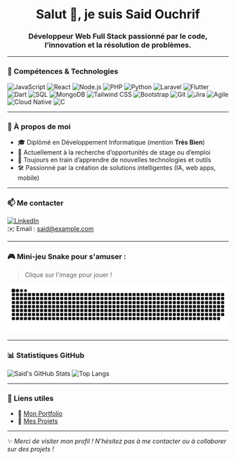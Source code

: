 <h1 align="center">Salut 👋, je suis Said Ouchrif</h1>
<h3 align="center">Développeur Web Full Stack passionné par le code, l’innovation et la résolution de problèmes.</h3>

---

### 🧰 Compétences & Technologies

![JavaScript](https://img.shields.io/badge/-JavaScript-F7DF1E?style=flat&logo=javascript&logoColor=black)
![React](https://img.shields.io/badge/-React-61DAFB?style=flat&logo=react&logoColor=black)
![Node.js](https://img.shields.io/badge/-Node.js-339933?style=flat&logo=node.js&logoColor=white)
![PHP](https://img.shields.io/badge/-PHP-777BB4?style=flat&logo=php&logoColor=white)
![Python](https://img.shields.io/badge/-Python-3776AB?style=flat&logo=python&logoColor=white)
![Laravel](https://img.shields.io/badge/-Laravel-FF2D20?style=flat&logo=laravel&logoColor=white)
![Flutter](https://img.shields.io/badge/-Flutter-02569B?style=flat&logo=flutter&logoColor=white)
![Dart](https://img.shields.io/badge/-Dart-0175C2?style=flat&logo=dart&logoColor=white)
![SQL](https://img.shields.io/badge/-SQL-4479A1?style=flat&logo=postgresql&logoColor=white)
![MongoDB](https://img.shields.io/badge/-MongoDB-47A248?style=flat&logo=mongodb&logoColor=white)
![Tailwind CSS](https://img.shields.io/badge/-Tailwind-38B2AC?style=flat&logo=tailwind-css&logoColor=white)
![Bootstrap](https://img.shields.io/badge/-Bootstrap-7952B3?style=flat&logo=bootstrap&logoColor=white)
![Git](https://img.shields.io/badge/-Git-F05032?style=flat&logo=git&logoColor=white)
![Jira](https://img.shields.io/badge/-Jira-0052CC?style=flat&logo=jira&logoColor=white)
![Agile](https://img.shields.io/badge/-Agile-DD0031?style=flat&logo=agile&logoColor=white)
![Cloud Native](https://img.shields.io/badge/-Cloud_Native-3C3C3C?style=flat&logo=cloudflare&logoColor=white)
![C](https://img.shields.io/badge/-C-00599C?style=flat&logo=c&logoColor=white)

---

### 🚀 À propos de moi

- 🎓 Diplômé en Développement Informatique (mention **Très Bien**)
- 💼 Actuellement à la recherche d’opportunités de stage ou d’emploi
- 🧠 Toujours en train d’apprendre de nouvelles technologies et outils
- 🛠️ Passionné par la création de solutions intelligentes (IA, web apps, mobile)

---

### 📫 Me contacter

[![LinkedIn](https://img.shields.io/badge/-Mon_LinkedIn-0A66C2?style=for-the-badge&logo=linkedin&logoColor=white)](https://www.linkedin.com/in/ton-profil/)  
✉️ Email : [said@example.com](mailto:said@example.com)

---

### 🎮 Mini-jeu Snake pour s'amuser :

> Clique sur l'image pour jouer !

[![Snake Game](https://github.com/Platane/snk/raw/output/github-contribution-grid-snake.svg)](https://github.com/Platane/snk)

---

### 📊 Statistiques GitHub

![Said's GitHub Stats](https://github-readme-stats.vercel.app/api?username=ton-utilisateur&show_icons=true&theme=tokyonight)
![Top Langs](https://github-readme-stats.vercel.app/api/top-langs/?username=ton-utilisateur&layout=compact&theme=tokyonight)

---

### 🔗 Liens utiles

- 🔗 [Mon Portfolio](https://tonportfolio.com)
- 📁 [Mes Projets](https://github.com/ton-utilisateur?tab=repositories)

---

✨ _Merci de visiter mon profil ! N’hésitez pas à me contacter ou à collaborer sur des projets !_

